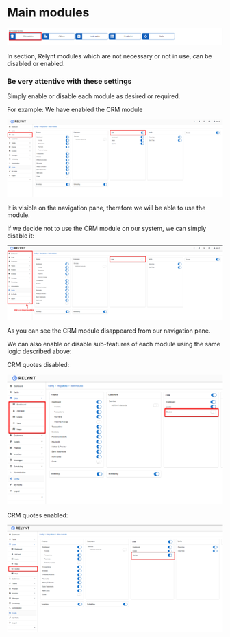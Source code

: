 Main modules
=============

![icon](icon.png)

In section, Relynt modules which are not necessary or not in use, can be disabled or enabled.

### Be very attentive with these settings


Simply enable or disable each module as desired or required.

For example: We have enabled the CRM module

![crm_enabled](crm_enabled.png)

It is visible on the navigation pane, therefore we will be able to use the module.

 If we decide not to use the CRM module on our system, we can simply disable it:

![crm_disabled](crm_disabled.png)

As you can see the CRM module disappeared from our navigation pane.

We can also enable or disable sub-features of each module using the same logic described above:

CRM quotes disabled:

![crm_disabled](crm_qd.png)

CRM quotes enabled:

![crm_disabled](crm_qe.png)
